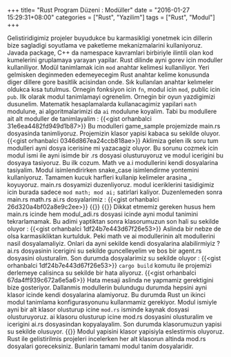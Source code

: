 +++
title= "Rust Program Düzeni : Modüller"
date = "2016-01-27 15:29:31+08:00"
categories = ["Rust", "Yazilim"]
tags = ["Rust", "Modul"]
+++

Gelistiridigimiz projeler buyudukce bu karmasikligi yonetmek icin dillerin bize sagladigi soyutlama ve paketleme mekanizmalarini kullaniyoruz. Javada package, C++ da namespace kavramlari birbiriyle ilintili olan kod kumelerini gruplamaya yarayan yapilar. Rust dilinde ayni gorev icin moduller kullaniliyor. Modül tanimlamak icin `mod` anahtar kelimesi kullaniliyor. Yeri gelmisken deginmeden edemeyecegim Rust anahtar kelime konusunda diger dillere gore basitlik acisindan onde. Sık kullanılan anahtar kelımeler oldukca kısa tutulmus. Ornegin fonksiyon icin `fn`, modul icin `mod`, public icin `pub`. Ilk olarak modul tanimlamayi ogrenelim. Ornegin bir oyun yazdigimizi dusunelim. Matematik hesaplamalarda kullanacagimiz yapilari `math` modulune, ai algoritmalarimizi da `ai` modulune koyalim. Tabi bu modullere ait alt moduller de tanimlayalim :
{{<gist orhanbalci 31e6ea4482fd949d1b87>}}
Bu modulleri game_sample projemizde main.rs dosyasinda tanimliyoruz. Projemizin klasor yapisi kabaca su sekilde oluyor. 
{{<gist orhanbalci 0346d867ea24ccb818ae>}}
Aklimiza gelen ilk soru tum modulleri ayni dosya icerisine mi yazacagiz oluyor. Bu sorunu cozmek icin modul ismi ile ayni isimde bir .rs dosyasi olusturuyoruz ve modul icerigini bu dosyaya tasiyoruz. Bu ilk cozum. Math ve a.i modullerini kendi dosyalarina tasiyalim. Modul isimlendirirken snake_case isimlendirme yontemini kullaniyoruz. Tamamen kucuk harfleri kullanip kelimeler arasina _ koyuyoruz. main.rs dosyamizi duzenliyoruz. modul iceriklerini tasidigimiz icin burada sadece `mod math; mod ai;` satirlari kaliyor. Duzenlemeden sonra main.rs math.rs ai.rs dosyalarimiz :
{{<gist orhanbalci 26d320a4bf02a8e9c2ee>}}
{{<gist orhanbalci b5cf159fbcb893d5606a>}}
{{<gist orhanbalci d44117104421c67f41ae>}}
Dikkat etmemiz gereken husus hem main.rs icinde hem modul_adi.rs dosyasi icinde ayni modul tanimini tekrarlamamak. Bu adimi yaptiktan sonra klasorumuzun son hali su sekilde oluyor :
{{<gist orhanbalci 1df24b7e443d67f26e53>}}
Aslinda bir nebze de olsa karmasikliktan kurtulduk. Peki math ve ai modullerinin alt modullerini nasil dosyalamaliyiz. Onlari da ayni sekilde kendi dosyalarina alabilirmiyiz ? ai.rs dosyasinin icerigini su sekilde guncelleyelim ve bos bir agent.rs dosyasini olusturalim.  Son durumda dosyalarimiz su sekilde oluyor :
{{<gist orhanbalci 1df24b7e443d67f26e53>}}
`cargo build` komutu ile projemizi derlemeye calisinca su sekilde bir hata aliyoruz.
{{<gist orhanbalci 67da4ff939c672a6e5a6>}}
Hata mesaji aslinda ne yapmamiz gerektigini bize gosteriyor. Dallanmis modullerin bulundugu durumda hepsini ayni klasor icinde kendi dosyalarina alamiyoruz. Bu durumda Rust un ikinci modul tanimlama konfigurasyonunu kullanmamiz gerekiyor. Modul ismiyle ayni bir alt klasor olusturup icine `mod.rs` isminde kaynak dosyasi olusturuyoruz. ai klasoru olusturup icine mod.rs dosyasini olusturalim ve icerigini ai.rs dosyasindan kopyalayalim. Son durumda klasorumuzun yapisi su sekilde olusuyor. 
{{<gist orhanbalci d43ade45af3e1c50fd7d >}}
Modul yapisini klasor yapisiyla eslestirmis oluyoruz.  Rust ile gelistirilmis projeleri incelerken her alt klasorun altinda mod.rs dosyalari goreceksiniz. Bunlarin tamami modul tanim dosyalaridir. 
